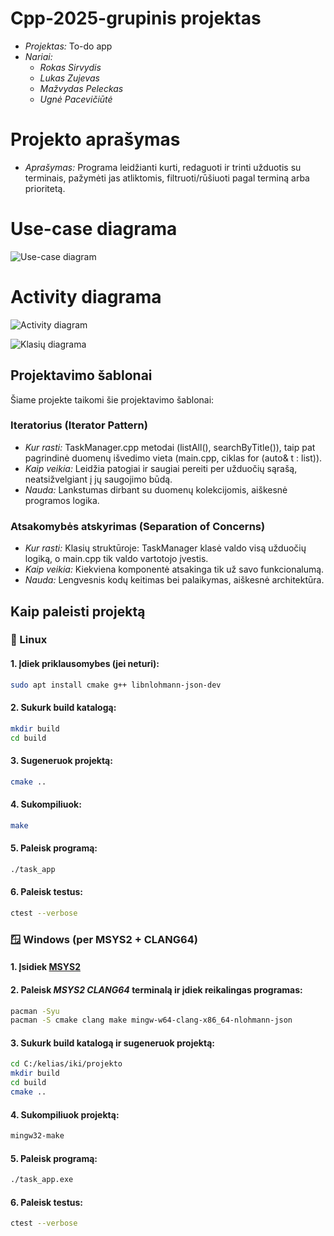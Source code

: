 # Cpp-2025-grupinis projektas
- *Projektas:* To-do app
- *Nariai:*
  - *Rokas Sirvydis*
  - *Lukas Zujevas*
  - *Mažvydas Peleckas*
  - *Ugnė Pacevičiūtė*

# Projekto aprašymas
- *Aprašymas:* Programa leidžianti kurti, redaguoti ir trinti užduotis su terminais, pažymėti jas atliktomis, filtruoti/rūšiuoti pagal terminą arba prioritetą.

# Use-case diagrama
![Use-case diagram](https://github.com/user-attachments/assets/6afb3c2a-881c-409b-a68f-a81efa502baf)

# Activity diagrama
![Activity diagram](https://github.com/user-attachments/assets/cf94452c-05cc-424e-b70b-0f15dce367a1)

![Klasių diagrama](https://github.com/user-attachments/assets/0d0bcf77-bed4-4eb5-8d11-9123d47ae9ae)

## Projektavimo šablonai

Šiame projekte taikomi šie projektavimo šablonai:

### Iteratorius (Iterator Pattern)
- *Kur rasti:* TaskManager.cpp metodai (listAll(), searchByTitle()), taip pat pagrindinė duomenų išvedimo vieta (main.cpp, ciklas for (auto& t : list)).
- *Kaip veikia:* Leidžia patogiai ir saugiai pereiti per užduočių sąrašą, neatsižvelgiant į jų saugojimo būdą.
- *Nauda:* Lankstumas dirbant su duomenų kolekcijomis, aiškesnė programos logika.

### Atsakomybės atskyrimas (Separation of Concerns)
- *Kur rasti:* Klasių struktūroje: TaskManager klasė valdo visą užduočių logiką, o main.cpp tik valdo vartotojo įvestis.
- *Kaip veikia:* Kiekviena komponentė atsakinga tik už savo funkcionalumą.
- *Nauda:* Lengvesnis kodų keitimas bei palaikymas, aiškesnė architektūra.

## Kaip paleisti projektą

### 🐧 Linux

#### 1. Įdiek priklausomybes (jei neturi):
```bash 
sudo apt install cmake g++ libnlohmann-json-dev
```

#### 2. Sukurk build katalogą:
```bash
mkdir build
cd build
```

#### 3. Sugeneruok projektą:
```bash
cmake ..
```

#### 4. Sukompiliuok:
```bash
make
```

#### 5. Paleisk programą:
```bash
./task_app
```

#### 6. Paleisk testus:
```bash
ctest --verbose
```

### 🪟 Windows (per MSYS2 + CLANG64)

#### 1. Įsidiek [MSYS2](https://www.msys2.org/)

#### 2. Paleisk *MSYS2 CLANG64* terminalą ir įdiek reikalingas programas:

```bash
pacman -Syu
pacman -S cmake clang make mingw-w64-clang-x86_64-nlohmann-json
```

#### 3. Sukurk build katalogą ir sugeneruok projektą:

```bash
cd C:/kelias/iki/projekto
mkdir build
cd build
cmake ..
```

#### 4. Sukompiliuok projektą:

```bash
mingw32-make
```

#### 5. Paleisk programą:

```bash
./task_app.exe
```

#### 6. Paleisk testus:

```bash
ctest --verbose
```

